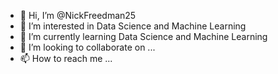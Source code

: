 - 👋 Hi, I’m @NickFreedman25
- 👀 I’m interested in Data Science and Machine Learning
- 🌱 I’m currently learning Data Science and Machine Learning
- 💞️ I’m looking to collaborate on ...
- 📫 How to reach me ...

<!---
NickFreedman25/NickFreedman25 is a ✨ special ✨ repository because its `README.md` (this file) appears on your GitHub profile.
You can click the Preview link to take a look at your changes.
--->
